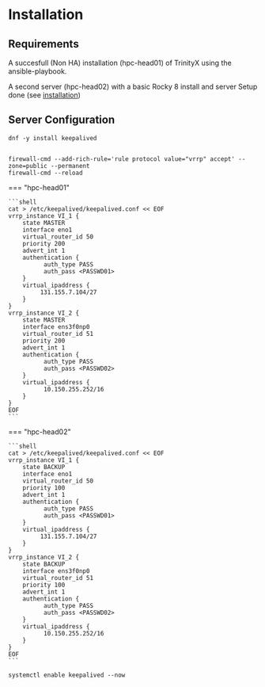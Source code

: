 # Installation  

## Requirements

A succesfull (Non HA) installation (hpc-head01) of TrinityX using the ansible-playbook.

A second server (hpc-head02) with a basic Rocky 8 install and server Setup done (see [installation](https://supercomputing.tue.nl/documentation/administration/trinityx/installation/))

## Server Configuration

```shell
dnf -y install keepalived
```

```shell

firewall-cmd --add-rich-rule='rule protocol value="vrrp" accept' --zone=public --permanent
firewall-cmd --reload
```

=== "hpc-head01"

    ```shell
    cat > /etc/keepalived/keepalived.conf << EOF
    vrrp_instance VI_1 {
        state MASTER
        interface eno1
        virtual_router_id 50
        priority 200
        advert_int 1
        authentication {
              auth_type PASS
              auth_pass <PASSWD01>
        }
        virtual_ipaddress {
             131.155.7.104/27
        }
    }
    vrrp_instance VI_2 {
        state MASTER
        interface ens3f0np0
        virtual_router_id 51
        priority 200
        advert_int 1
        authentication {
              auth_type PASS
              auth_pass <PASSWD02>
        }
        virtual_ipaddress {
              10.150.255.252/16
        }
    }
    EOF
    ```

=== "hpc-head02"

    ```shell
    cat > /etc/keepalived/keepalived.conf << EOF
    vrrp_instance VI_1 {
        state BACKUP
        interface eno1
        virtual_router_id 50
        priority 100
        advert_int 1
        authentication {
              auth_type PASS
              auth_pass <PASSWD01>
        }
        virtual_ipaddress {
             131.155.7.104/27
        }
    }
    vrrp_instance VI_2 {
        state BACKUP
        interface ens3f0np0
        virtual_router_id 51
        priority 100
        advert_int 1
        authentication {
              auth_type PASS
              auth_pass <PASSWD02>
        }
        virtual_ipaddress {
              10.150.255.252/16
        }
    }
    EOF
    ```
```shell
systemctl enable keepalived --now
```
